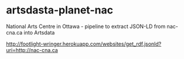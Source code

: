 # artsdasta-planet-nac
National Arts Centre in Ottawa - pipeline to extract JSON-LD from nac-cna.ca into Artsdata


http://footlight-wringer.herokuapp.com/websites/get_rdf.jsonld?uri=http://nac-cna.ca
